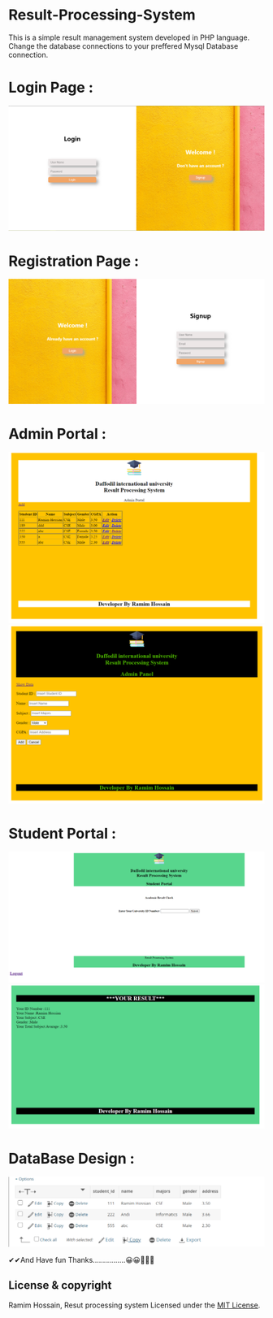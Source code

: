 # Result-Processing-System
This is a simple result management system developed in PHP language. Change the database connections to your preffered Mysql Database connection.

# Login Page :

![](image/login.png)

# Registration Page :

![](image/reg.png)

# Admin Portal :
![](image/admin1.png)
![](image/admin2.png)

# Student Portal :
![](image/stu1.png)
![](image/stu2.png)

# DataBase Design :
![](image/database.png)


✔✔And Have fun Thanks................😀😀🤩🤩🙂

## License & copyright
Ramim Hossain, Resut processing system
Licensed under the [MIT License](LICENSE).
